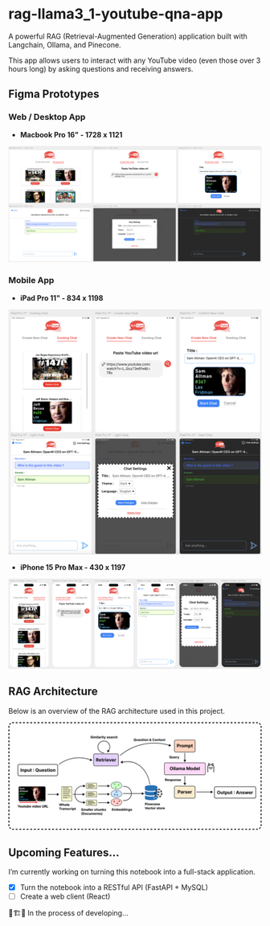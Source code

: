# rag-llama3_1-youtube-qna-app

A powerful RAG (Retrieval-Augmented Generation) application built with Langchain, Ollama, and Pinecone. 

This app allows users to interact with any YouTube video (even those over 3 hours long) by asking questions and receiving answers.

## Figma Prototypes

### Web / Desktop App

- **Macbook Pro 16" - 1728 x 1121**

![](.img/webapp_v4.png)

### Mobile App

- **iPad Pro 11" - 834 x 1198**

![](.img/tabletapp_v5.png)

- **iPhone 15 Pro Max - 430 x 1197**

![](.img/mobileapp_v5.png)

## RAG Architecture

Below is an overview of the RAG architecture used in this project.

![RAG architecture](.img/rag_overview.png)

## Upcoming Features...
I’m currently working on turning this notebook into a full-stack application.

- [X] Turn the notebook into a RESTful API (FastAPI + MySQL)
- [ ] Create a web client (React)

🚧🏗️👷 In the process of developing...

